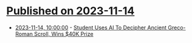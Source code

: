 # [Published on 2023-11-14](index.md)

* [2023-11-14, 10:00:00](https://tech.slashdot.org/story/23/11/14/0057252/student-uses-ai-to-decipher-ancient-greco-roman-scroll-wins-40k-prize?utm_source=rss1.0mainlinkanon&utm_medium=feed) - [Student Uses AI To Decipher Ancient Greco-Roman Scroll, Wins $40K Prize](https://tech.slashdot.org/story/23/11/14/0057252/student-uses-ai-to-decipher-ancient-greco-roman-scroll-wins-40k-prize?utm_source=rss1.0mainlinkanon&utm_medium=feed)
